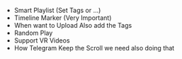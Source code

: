 

- Smart Playlist (Set Tags or ...)
- Timeline Marker (Very Important)
- When want to Upload Also add the Tags
- Random Play
- Support VR Videos
- How Telegram Keep the Scroll we need also doing that